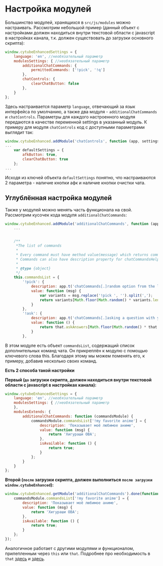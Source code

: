 Настройка модулей
=================

Большинство модулей, хранящихся в `src/js/modules` можно настраивать.
Рассмотрим небольшой пример (данный объект с настройками должен находиться внутри текстовой области с javascript в настройках канала, т.к. должен существовать до загрузки основного скрипта):

```javascript
window.cytubeEnhancedSettings = {
    language: 'en', //необязательный параметр
    modulesSettings: { //необязательный параметр
        additionalChatCommands: {
            permittedCommands: ['!pick', '!q']
        },
        chatControls: {
            clearChatButton: false
        },
    }
};
```

Здесь настраивается параметр `language`, отвечающий за язык интерфейса по умолчанию, а также два модуля - `additionalChatCommands` и `chatControls`. 
Параметры для каждого настроенного модуля передаются в качестве переменной settings в указанный модуль. К примеру для модуля `chatControls` код с доступными параметрами выглядит так:

```javascript
window.cytubeEnhanced.addModule('chatControls', function (app, settings) {
...
    var defaultSettings = {
        afkButton: true,
        clearChatButton: true
    };
...
```

Исходя из ключей объекта `defaultSettings` понятно, что настраиваются 2 параметра - наличие кнопки афк и наличие кнопки очистки чата.


## Углублённая настройка модулей

Также у модулей можно менять часть функционала на свой. Рассмотрим кусочек кода модуля `additionalChatCommands`:

```javascript
window.cytubeEnhanced.addModule('additionalChatCommands', function (app, settings) {
    ...


    /**
     *The list of commands
     *
     * Every command must have method value(message) which returns command's message.
     * Commands can also have description property for chatCommandsHelp module and isAvailable method which returns false if command is not permitted (by default returns true)
     *
     * @type {object}
     */
    this.commandsList = {
        '!pick': {
            description: app.t('chatCommands[.]random option from the list of options (!pick option1, option2, option3)'),
            value: function (msg) {
                var variants = msg.replace('!pick ', '').split(',');
                return variants[Math.floor(Math.random() * variants.length)].trim();
            }
        },
        '!ask': {
            description: app.t('chatCommands[.]asking a question with yes/no/... type answer (e.g. <i>!ask Will i be rich?</i>)'),
            value: function () {
                return that.askAnswers[Math.floor(Math.random() * that.askAnswers.length)];
            }
        },
```

В этом модуле есть объект `commandsList`, содержащий список дополнительных команд чата.
Он прикреплён к модулю с помощью ключевого слова this. Благодаря этому мы можем поменять его, к примеру, добавив несколько своих команд.

**Есть 2 способа такой настройки**

**Первый (`до` загрузки скрипта, должен находиться внутри текстовой области с javascript в настройках канала):**

```javascript
window.cytubeEnhancedSettings = {
    language: 'en', //необязательный параметр
    modulesSettings: { //необязательный параметр
    },
    modulesExtends: {
        additionalChatCommands: function (commandsModule) {
            commandsModule.commandsList['!my favorite anime'] = {
                description: 'Показывает моё любимое аниме',
                value: function (msg) {
                    return 'Хигураши ОВА';
                },
                isAvailable: function () {
                    return true;
                }
            };
        }
    }
};
```

**Второй (`после` загрузки скрипта, должен выполниться `после загрузки window.cytubeEnhanced`):**

```javascript
window.cytubeEnhanced.getModule('additionalChatCommands').done(function (commandsModule) {
    commandsModule.commandsList['!my favorite anime'] = {
        description: 'Показывает моё любимое аниме',
        value: function (msg) {
            return 'Хигураши ОВА';
        },
        isAvailable: function () {
            return true;
        }
    };
});
```

Аналогичное работает с другими модулями и функционалом, прилепленным через `this` или `that`. Подробнее про необходимость в `that` [здесь](http://stackoverflow.com/questions/133973/how-does-this-keyword-work-within-a-javascript-object-literal) и [здесь](http://jsforallof.us/2014/07/08/var-that-this/).

